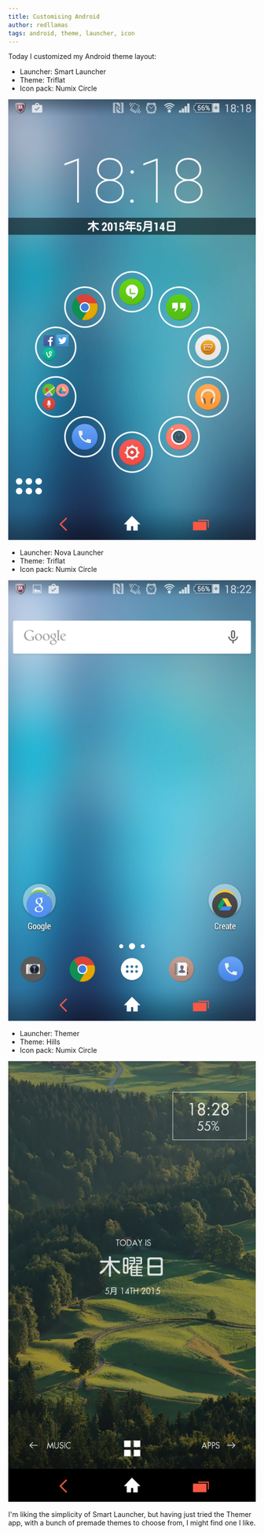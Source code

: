 ```yaml
---
title: Customising Android
author: redllamas
tags: android, theme, launcher, icon
---
```


Today I customized my Android theme layout:

  - Launcher: Smart Launcher
  - Theme: Triflat
  - Icon pack: Numix Circle

![](../images/smartlauncher.png)

  - Launcher: Nova Launcher
  - Theme: Triflat
  - Icon pack: Numix Circle

![](../images/novalauncher.png)

  - Launcher: Themer
  - Theme: Hills
  - Icon pack: Numix Circle

![](../images/themerlauncher.png)

I'm liking the simplicity of Smart Launcher, but having just tried the Themer app, with a bunch of premade themes to choose from, I might find one I like.
